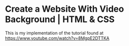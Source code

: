 # Create a Website With Video Background | HTML & CSS

This is my implementation of the tutorial found at https://www.youtube.com/watch?v=8MgpE2DTTKA

